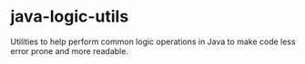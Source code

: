 # java-logic-utils
Utilities to help perform common logic operations in Java to make code less error prone and more readable. 
